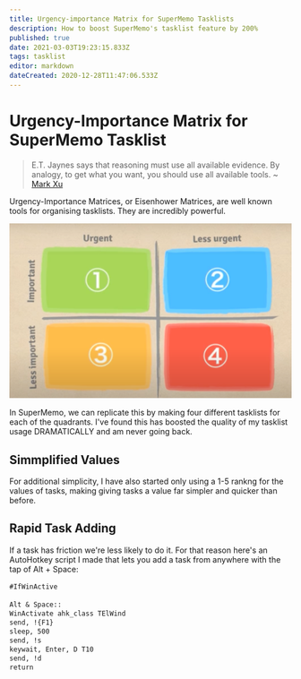 ```yaml
---
title: Urgency-importance Matrix for SuperMemo Tasklists
description: How to boost SuperMemo's tasklist feature by 200%
published: true
date: 2021-03-03T19:23:15.833Z
tags: tasklist
editor: markdown
dateCreated: 2020-12-28T11:47:06.533Z
---
```


# Urgency-Importance Matrix for SuperMemo Tasklist
> E.T. Jaynes says that reasoning must use all available evidence. By analogy, to get what you want, you should use all available tools. ~ [Mark Xu](https://www.lesswrong.com/s/d922gAtBM8JNzkKKJ/p/yxGBzrGMg4t8QNThA)

Urgency-Importance Matrices, or Eisenhower Matrices, are well known tools for organising tasklists. They are incredibly powerful. 

![urengy-importance_matrix.png](/blogs/squid/urengy-importance_matrix.png)


In SuperMemo, we can replicate this by making four different tasklists for each of the quadrants. I've found this has boosted the quality of my tasklist usage DRAMATICALLY and am never going back.

## Simmplified Values

For additional simplicity, I have also started only using a 1-5 rankng for the values of tasks, making giving tasks a value far simpler and quicker than before.

## Rapid Task Adding
If a task has friction we're less likely to do it. For that reason here's an AutoHotkey script I made that lets you add a task from anywhere with the tap of Alt + Space:

``` 
#IfWinActive

Alt & Space::
WinActivate ahk_class TElWind
send, !{F1}
sleep, 500
send, !s
keywait, Enter, D T10
send, !d
return


```






